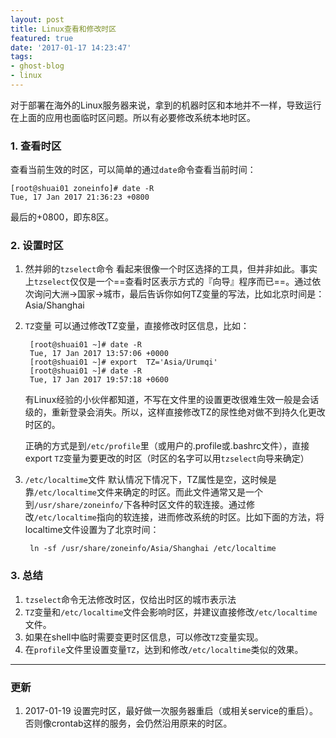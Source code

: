 ```yaml
---
layout: post
title: Linux查看和修改时区
featured: true
date: '2017-01-17 14:23:47'
tags:
- ghost-blog
- linux
---
```


对于部署在海外的Linux服务器来说，拿到的机器时区和本地并不一样，导致运行在上面的应用也面临时区问题。所以有必要修改系统本地时区。

### 1. 查看时区
查看当前生效的时区，可以简单的通过`date`命令查看当前时间：
```
[root@shuai01 zoneinfo]# date -R
Tue, 17 Jan 2017 21:36:23 +0800
```
最后的+0800，即东8区。

### 2. 设置时区
1. 然并卵的`tzselect`命令
    看起来很像一个时区选择的工具，但并非如此。事实上`tzselect`仅仅是一个==查看时区表示方式的『向导』程序而已==。通过依次询问大洲→国家→城市，最后告诉你如何TZ变量的写法，比如北京时间是：Asia/Shanghai

1. `TZ`变量
   可以通过修改TZ变量，直接修改时区信息，比如：

        [root@shuai01 ~]# date -R
        Tue, 17 Jan 2017 13:57:06 +0000
        [root@shuai01 ~]# export  TZ='Asia/Urumqi'
        [root@shuai01 ~]# date -R
        Tue, 17 Jan 2017 19:57:18 +0600

    有Linux经验的小伙伴都知道，不写在文件里的设置更改很难生效一般是会话级的，重新登录会消失。所以，这样直接修改TZ的尿性绝对做不到持久化更改时区的。

    正确的方式是到`/etc/profile`里（或用户的.profile或.bashrc文件），直接export `TZ`变量为要更改的时区（时区的名字可以用`tzselect`向导来确定）

1. `/etc/localtime`文件
   默认情况下情况下，TZ属性是空，这时候是靠`/etc/localtime`文件来确定的时区。而此文件通常又是一个到`/usr/share/zoneinfo/`下各种时区文件的软连接。通过修改`/etc/localtime`指向的软连接，进而修改系统的时区。比如下面的方法，将localtime文件设置为了北京时间：

        ln -sf /usr/share/zoneinfo/Asia/Shanghai /etc/localtime

### 3. 总结
1. `tzselect`命令无法修改时区，仅给出时区的城市表示法
1. `TZ`变量和`/etc/localtime`文件会影响时区，并建议直接修改`/etc/localtime`文件。
1. 如果在shell中临时需要变更时区信息，可以修改`TZ`变量实现。
1. 在`profile`文件里设置变量`TZ`，达到和修改`/etc/localtime`类似的效果。

---
### 更新
1. 2017-01-19
设置完时区，最好做一次服务器重启（或相关service的重启）。否则像crontab这样的服务，会仍然沿用原来的时区。